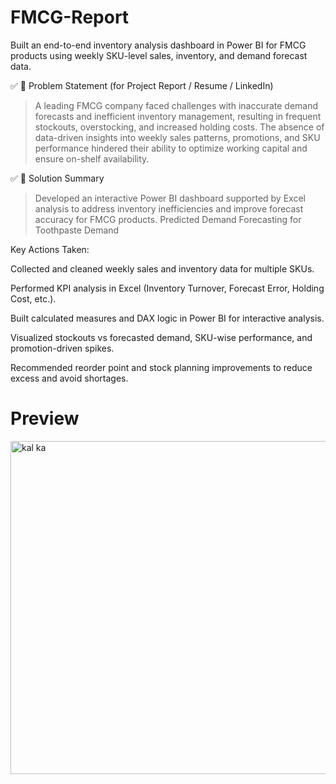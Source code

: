 # FMCG-Report
Built an end-to-end inventory analysis dashboard in Power BI for FMCG products using weekly SKU-level sales, inventory, and demand forecast data.

✅ 📌 Problem Statement (for Project Report / Resume / LinkedIn)

> A leading FMCG company faced challenges with inaccurate demand forecasts and inefficient inventory management, resulting in frequent stockouts, overstocking, and increased holding costs. The absence of data-driven insights into weekly sales patterns, promotions, and SKU performance hindered their ability to optimize working capital and ensure on-shelf availability.


✅ 🧠 Solution Summary

> Developed an interactive Power BI dashboard supported by Excel analysis to address inventory inefficiencies and improve forecast accuracy for FMCG products.
> Predicted Demand Forecasting for Toothpaste Demand



Key Actions Taken:

Collected and cleaned weekly sales and inventory data for multiple SKUs.

Performed KPI analysis in Excel (Inventory Turnover, Forecast Error, Holding Cost, etc.).

Built calculated measures and DAX logic in Power BI for interactive analysis.

Visualized stockouts vs forecasted demand, SKU-wise performance, and promotion-driven spikes.

Recommended reorder point and stock planning improvements to reduce excess and avoid shortages.

# Preview
<img width="949" height="533" alt="kal ka" src="https://github.com/user-attachments/assets/eb60c2e3-ec01-4717-a070-ccd2b6093363" />



